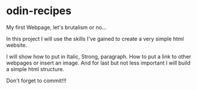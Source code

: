 # odin-recipes
My first Webpage, let's brutalism or no...

In this project I will use the skills I've gained to create a very simple html website. 

I will show how to put in Italic, Strong, paragraph. How to put a link to other webpages or insert an image. And for last but not 
less important I will build a simple html structure.

Don't forget to commit!!!
